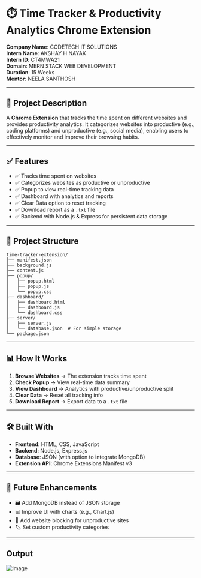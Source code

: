 # ⏱️ Time Tracker & Productivity Analytics Chrome Extension

**Company Name**: CODETECH IT SOLUTIONS  
**Intern Name**: AKSHAY H NAYAK  
**Intern ID**: CT4MWA21  
**Domain**: MERN STACK WEB DEVELOPMENT  
**Duration**: 15 Weeks  
**Mentor**: NEELA SANTHOSH  

---

## 🚀 Project Description

A **Chrome Extension** that tracks the time spent on different websites and provides productivity analytics. It categorizes websites into productive (e.g., coding platforms) and unproductive (e.g., social media), enabling users to effectively monitor and improve their browsing habits.

---

## ✅ Features

- ✅ Tracks time spent on websites  
- ✅ Categorizes websites as productive or unproductive  
- ✅ Popup to view real-time tracking data  
- ✅ Dashboard with analytics and reports  
- ✅ Clear Data option to reset tracking  
- ✅ Download report as a `.txt` file  
- ✅ Backend with Node.js & Express for persistent data storage  

---

## 📂 Project Structure

```
time-tracker-extension/
├── manifest.json
├── background.js
├── content.js
├── popup/
│   ├── popup.html
│   ├── popup.js
│   └── popup.css
├── dashboard/
│   ├── dashboard.html
│   ├── dashboard.js
│   └── dashboard.css
├── server/
│   ├── server.js
│   └── database.json  # For simple storage
└── package.json
```

---

## 📊 How It Works

1. **Browse Websites** → The extension tracks time spent  
2. **Check Popup** → View real-time data summary  
3. **View Dashboard** → Analytics with productive/unproductive split  
4. **Clear Data** → Reset all tracking info  
5. **Download Report** → Export data to a `.txt` file  

---

## 🛠 Built With

- **Frontend**: HTML, CSS, JavaScript  
- **Backend**: Node.js, Express.js  
- **Database**: JSON (with option to integrate MongoDB)  
- **Extension API**: Chrome Extensions Manifest v3  

---

## 🎯 Future Enhancements

- 🗃️ Add MongoDB instead of JSON storage  
- 📊 Improve UI with charts (e.g., Chart.js)  
- 🚫 Add website blocking for unproductive sites  
- 🏷️ Set custom productivity categories  

---


## Output

![Image](https://github.com/user-attachments/assets/a03e141b-6a1c-41b8-b560-eb42e0f279be)
